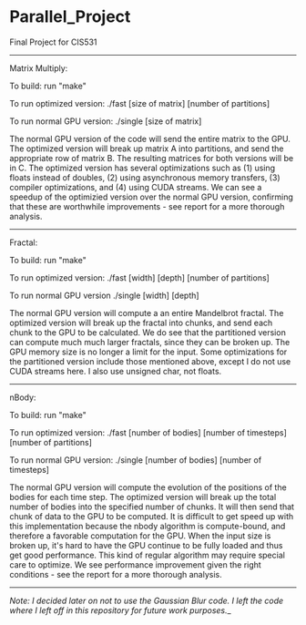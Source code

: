 # Parallel_Project
Final Project for CIS531

_____________________________________

Matrix Multiply:

To build: run "make"

To run optimized version: ./fast [size of matrix] [number of partitions]

To run normal GPU version: ./single [size of matrix]

The normal GPU version of the code will send the entire matrix to the GPU. The optimized version will break up matrix A into partitions, and send the appropriate row of matrix B. The resulting matrices for both versions will be in C. The optimized version has several optimizations such as (1) using floats instead of doubles, (2) using asynchronous memory transfers, (3) compiler optimizations, and (4) using CUDA streams. We can see a speedup of the optimizied version over the normal GPU version, confirming that these are worthwhile improvements - see report for a more thorough analysis.

_____________________________________

Fractal:

To build: run "make"

To run optimized version: ./fast [width] [depth] [number of partitions]

To run normal GPU version ./single [width] [depth]

The normal GPU version will compute a an entire Mandelbrot fractal. The optimized version will break up the fractal into chunks, and send each chunk to the GPU to be calculated. We do see that the partitioned version can compute much much larger fractals, since they can be broken up. The GPU memory size is no longer a limit for the input. Some optimizations for the partitioned version include those mentioned above, except I do not use CUDA streams here. I also use unsigned char, not floats.

_____________________________________

nBody:

To build: run "make"

To run optimized version: ./fast [number of bodies] [number of timesteps] [number of partitions]

To run normal GPU version: ./single [number of bodies] [number of timesteps]

The normal GPU version will compute the evolution of the positions of the bodies for each time step. The optimized version will break up the total number of bodies into the specified number of chunks. It will then send that chunk of data to the GPU to be computed. It is difficult to get speed up with this implementation because the nbody algorithm is compute-bound, and therefore a favorable computation for the GPU. When the input size is broken up, it's hard to have the GPU continue to be fully loaded and thus get good performance. This kind of regular algorithm may require special care to optimize. We see performance improvement given the right conditions - see the report for a more thorough analysis.

____________________________________

*Note: I decided later on not to use the Gaussian Blur code. I left the code where I left off in this repository for future work purposes.*_
